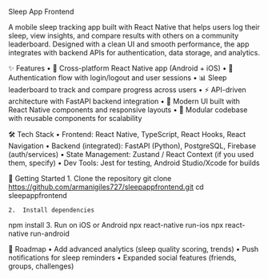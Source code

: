 Sleep App Frontend

A mobile sleep tracking app built with React Native that helps users log their sleep, view insights, and compare results with others on a community leaderboard. Designed with a clean UI and smooth performance, the app integrates with backend APIs for authentication, data storage, and analytics.

✨ Features
	•	📱 Cross-platform React Native app (Android + iOS)
	•	🔐 Authentication flow with login/logout and user sessions
	•	📊 Sleep leaderboard to track and compare progress across users
	•	⚡ API-driven architecture with FastAPI backend integration
	•	🎨 Modern UI built with React Native components and responsive layouts
	•	📂 Modular codebase with reusable components for scalability

🛠️ Tech Stack
	•	Frontend: React Native, TypeScript, React Hooks, React Navigation
	•	Backend (integrated): FastAPI (Python), PostgreSQL, Firebase (auth/services)
	•	State Management: Zustand / React Context (if you used them, specify)
	•	Dev Tools: Jest for testing, Android Studio/Xcode for builds

🚀 Getting Started
	1.	Clone the repository
 git clone https://github.com/armanigiles727/sleepappfrontend.git
cd sleepappfrontend

	2.	Install dependencies
 npm install
 	3.	Run on iOS or Android
  npx react-native run-ios
npx react-native run-android


🔮 Roadmap
	•	Add advanced analytics (sleep quality scoring, trends)
	•	Push notifications for sleep reminders
	•	Expanded social features (friends, groups, challenges)
